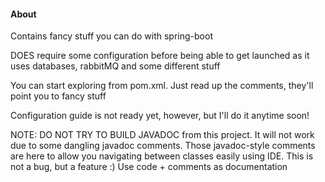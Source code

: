 <h4> About </h4>

<p> Contains fancy stuff you can do with spring-boot </p>

<p> DOES require some configuration before being able to get launched as it uses databases, rabbitMQ and some different 
stuff</p>
<p> You can start exploring from pom.xml. Just read up the comments, they'll point you to fancy stuff</p>

<p> Configuration guide is not ready yet, however, but I'll do it anytime soon! </p>

<p> NOTE: DO NOT TRY TO BUILD JAVADOC from this project. It will not work due to some dangling 
javadoc comments. Those javadoc-style comments are here to allow you navigating between classes easily using IDE. 
This is not a bug, but a feature :) Use code + comments as documentation </p>
